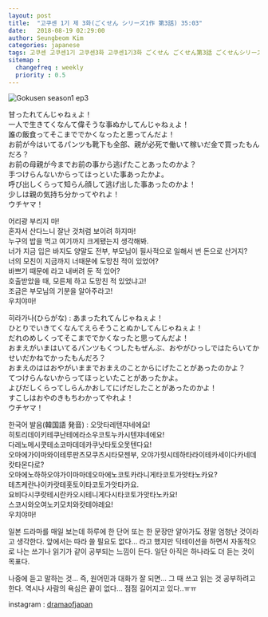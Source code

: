 ```yaml
---
layout: post
title:  "고쿠센 1기 제 3화(ごくせん シリーズ1作 第3話) 35:03"
date:   2018-08-19 02:29:00
author: Seungbeom Kim
categories: japanese
tags: 고쿠센 고쿠센1기 고쿠센3화 고쿠센1기3화 ごくせん ごくせん第3話 ごくせんシリーズ1作第3話 일본드라마 일드 dramaofjapan 일본어공부
sitemap :
  changefreq : weekly
  priority : 0.5
---
```


<img src="{{ site.baseurl }}/assets/japanese/gokusen_season_1_3.PNG" title="Gokusen season1 ep3" class="post-image">

甘ったれてんじゃねぇよ！<br>
一人で生きてくなんて偉そうな事ぬかしてんじゃねぇよ！<br>
誰の飯食ってそこまででかくなったと思ってんだよ！<br>
お前が今はいてるパンツも靴下も全部、親が必死で働いて稼いだ金で買ったもんだろ？<br>
お前の母親が今までお前の事から逃げたことあったのかよ？<br>
手つけらんないからってほっといた事あったかよ。<br>
呼び出しくらって知らん顔して逃げ出した事あったのかよ！<br>
少しは親の気持ち分かってやれよ！<br>
ウチヤマ！

어리광 부리지 마!<br>
혼자서 산다느니 잘난 것처럼 보이려 하지마!<br>
누구의 밥을 먹고 여기까지 크게됐는지 생각해봐.<br>
너가 지금 입은 바지도 양말도 전부, 부모님이 필사적으로 일해서 번 돈으로 산거지?<br>
너의 모친이 지금까지 너때문에 도망친 적이 있었어?<br>
바쁘기 때문에 라고 내버려 둔 적 있어?<br>
호출받았을 때, 모른체 하고 도망친 적 있었냐고!<br>
조금은 부모님의 기분을 알아주라고!<br>
우치야마!

히라가나(ひらがな) : あまったれてんじゃねぇよ！<br>
ひとりでいきてくなんてえらそうことぬかしてんじゃねぇよ！<br>
だれのめしくってそこまででかくなったと思ってんだよ！<br>
おまえがいまはいてるパンツもくつしたもぜんぶ、おやがひっしではたらいてかせいだかねでかったもんだろ？<br>
おまえのははおやがいままでおまえのことからにげたことがあったのかよ？<br>
てつけらんないからってほっといたことがあったかよ。<br>
よびだしくらってしらんかおしてにげだしたことがあったのかよ！<br>
すこしはおやのきもちわかってやれよ！<br>
ウチヤマ！

한국어 발음(韓国語 発音) : 오맛타레텐쟈네에요!<br>
히토리데이키테쿠난테에라소우코토누카시텐쟈네에요!<br>
다레노메시쿳테소코마데데카쿠낫타토오못텐다요!<br>
오마에가이마와이테루판츠모쿠츠시타모젠부, 오야가힛시데하타라이테카세이다카네데캇타몬다로?<br>
오마에노하하오야가이마마데오마에노코토카라니게타코토가앗타노카요?<br>
테츠케란나이카랏테홋토이타코토가앗타카요.<br>
요비다시쿠랏테시란카오시테니게다시타코토가앗타노카요!<br>
스코시와오여노키모치와캇테야레요!<br>
우치야마!

일본 드라마를 매일 보는데 하루에 한 단어 또는 한 문장만 알아가도 정말 엄청난 것이라고 생각한다.
앞에서는 따라 쓸 필요도 없다... 라고 했지만 딕테이션을 하면서 자동적으로 나는 쓰기나 읽기가 같이 공부되는 느낌이 든다. 일단 아직은 하나라도 더 듣는 것이 목표다.

나중에 듣고 말하는 것... 즉, 원어민과 대화가 잘 되면... 그 때 쓰고 읽는 것 공부하려고 한다.
역시나 사람의 욕심은 끝이 없다... 점점 길어지고 있다..ㅠㅠ

instagram : [dramaofjapan](https://www.instagram.com/p/Bk8Efj_DdiY/?taken-by=dramaofjapan)
